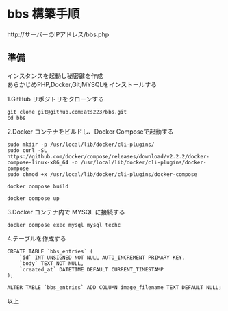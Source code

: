 # bbs 構築手順

http://サーバーのIPアドレス/bbs.php

## 準備
インスタンスを起動し秘密鍵を作成<br>
あらかじめPHP,Docker,Git,MYSQLをインストールする



1.GitHub リポジトリをクローンする

```
git clone git@github.com:ats223/bbs.git
cd bbs
```

2.Docker コンテナをビルドし、Docker Composeで起動する

```
sudo mkdir -p /usr/local/lib/docker/cli-plugins/
sudo curl -SL https://github.com/docker/compose/releases/download/v2.2.2/docker-compose-linux-x86_64 -o /usr/local/lib/docker/cli-plugins/docker-compose
sudo chmod +x /usr/local/lib/docker/cli-plugins/docker-compose

docker compose build

docker compose up
```

3.Docker コンテナ内で MYSQL に接続する

```
docker compose exec mysql mysql techc
```

4.テーブルを作成する

```
CREATE TABLE `bbs_entries` (
    `id` INT UNSIGNED NOT NULL AUTO_INCREMENT PRIMARY KEY,
    `body` TEXT NOT NULL,
    `created_at` DATETIME DEFAULT CURRENT_TIMESTAMP
);

ALTER TABLE `bbs_entries` ADD COLUMN image_filename TEXT DEFAULT NULL;
```





以上
